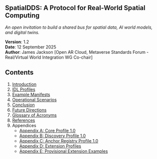 ## **SpatialDDS: A Protocol for Real-World Spatial Computing**

*An open invitation to build a shared bus for spatial data, AI world models, and digital twins.*

**Version**: 1.2  
**Date**: 12 September 2025  
**Author**: James Jackson [Open AR Cloud, Metaverse Standards Forum - Real/Virtual World Integration WG Co-chair]

## Contents
1. [Introduction](sections/01-introduction.md)
2. [IDL Profiles](sections/02-idl-profiles.md)
3. [Example Manifests](sections/03-example-manifests.md)
4. [Operational Scenarios](sections/04-operational-scenarios.md)
5. [Conclusion](sections/conclusion.md)
6. [Future Directions](sections/future-directions.md)
7. [Glossary of Acronyms](sections/glossary.md)
8. [References](sections/references.md)
9. Appendices
   - [Appendix A: Core Profile 1.0](sections/appendix-a.md)
   - [Appendix B: Discovery Profile 1.0](sections/appendix-b.md)
   - [Appendix C: Anchor Registry Profile 1.0](sections/appendix-c.md)
   - [Appendix D: Extension Profiles](sections/appendix-d.md)
   - [Appendix E: Provisional Extension Examples](sections/appendix-e.md)
